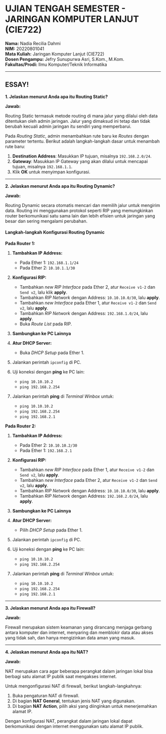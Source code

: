 # UJIAN TENGAH SEMESTER - JARINGAN KOMPUTER LANJUT (CIE722)

**Nama:** Nadia Recilia Dahmi  
**NIM:** 20220801041  
**Mata Kuliah:** Jaringan Komputer Lanjut (CIE722)  
**Dosen Pengampu:** Jefry Sunupurwa Asri, S.Kom., M.Kom.  
**Fakultas/Prodi:** Ilmu Komputer/Teknik Informatika
___
## ESSAY! 

**1. Jelaskan menurut Anda apa itu Routing Static?**

**Jawab:** 

Routing Static termasuk metode routing di mana jalur yang dilalui oleh data ditentukan oleh admin jaringan. Jalur yang dimaksud ini tetap dan tidak berubah kecuali admin jaringan itu sendiri yang memperbarui. 

Pada *Routing Static*, admin menambahkan rute baru ke *Routes* dengan parameter tertentu. Berikut adalah langkah-langkah dasar untuk menambah rute baru:

1. **Destination Address**: Masukkan IP tujuan, misalnya `192.168.2.0/24`.
2. **Gateway**: Masukkan IP Gateway yang akan dilalui untuk mencapai tujuan, misalnya `192.168.1.1`.
3. Klik **OK** untuk menyimpan konfigurasi.
___

**2. Jelaskan menurut Anda apa itu Routing Dynamic?**  

**Jawab:**

Routing Dynamic secara otomatis mencari dan memilih jalur untuk mengirim data. Routing ini menggunakan protokol seperti RIP yang memungkinkan router berkomunikasi satu sama lain dan lebih efisien untuk jaringan yang besar dan sering mengalami perubahan.

#### Langkah-langkah Konfigurasi Routing Dynamic

**Pada Router 1:**

1. **Tambahkan IP Address:**
   - Pada Ether 1: `192.168.1.1/24`
   - Pada Ether 2: `10.10.1.1/30`

2. **Konfigurasi RIP:**
   - Tambahkan *new RIP Interface* pada Ether 2, atur `Receive v1-2` dan `Send v2`, lalu klik **apply**.
   - Tambahkan *RIP Network* dengan Address: `10.10.10.0/30`, lalu **apply**.
   - Tambahkan *new Interface* pada Ether 1, atur `Receive v1-2` dan `Send v2`, lalu **apply**.
   - Tambahkan *RIP Network* dengan Address: `192.168.1.0/24`, lalu **apply**.
   - Buka *Route List* pada RIP.

3. **Sambungkan ke PC Lainnya**

4. **Atur DHCP Server:**
   - Buka *DHCP Setup* pada Ether 1.

5. Jalankan perintah `ipconfig` di PC.

6. Uji koneksi dengan **ping** ke PC lain:
   - `ping 10.10.10.2`
   - `ping 192.168.2.254`

7. Jalankan perintah **ping** di *Terminal Winbox* untuk:
   - `ping 10.10.10.2`
   - `ping 192.168.2.254`
   - `ping 192.168.2.1`

**Pada Router 2:**

1. **Tambahkan IP Address:**
   - Pada Ether 2: `10.10.10.2/30`
   - Pada Ether 1: `192.168.2.1`

2. **Konfigurasi RIP:**
   - Tambahkan *new RIP Interface* pada Ether 1, atur `Receive v1-2` dan `Send v2`, lalu **apply**.
   - Tambahkan *new Interface* pada Ether 2, atur `Receive v1-2` dan `Send v2`, lalu **apply**.
   - Tambahkan *RIP Network* dengan Address: `10.10.10.0/30`, lalu **apply**.
   - Tambahkan *RIP Network* dengan Address: `192.168.2.0/24`, lalu **apply**.

3. **Sambungkan ke PC Lainnya**

4. **Atur DHCP Server:**
   - Pilih *DHCP Setup* pada Ether 1.

5. Jalankan perintah `ipconfig` di PC.

6. Uji koneksi dengan **ping** ke PC lain:
   - `ping 10.10.10.2`
   - `ping 192.168.2.254`

7. Jalankan perintah **ping** di *Terminal Winbox* untuk:
   - `ping 10.10.10.2`
   - `ping 192.168.2.254`
   - `ping 192.168.2.1`
___
**3. Jelaskan menurut Anda apa itu Firewall?**

**Jawab:**

Firewall merupakan sistem keamanan yang dirancang menjaga gerbang antara komputer dan internet, menyaring dan memblokir data atau akses yang tidak sah, dan hanya mengizinkan data aman yang masuk.

___
**4. Jelaskan menurut Anda apa itu NAT?**

**Jawab:**

NAT merupakan cara agar beberapa perangkat dalam jaringan lokal bisa berbagi satu alamat IP publik saat mengakses internet. 

Untuk mengonfigurasi NAT di firewall, berikut langkah-langkahnya:

1. Buka pengaturan NAT di firewall.
2. Di bagian **NAT General**, tentukan jenis NAT yang digunakan.
3. Di bagian **NAT Action**, pilih aksi yang diinginkan untuk menerjemahkan alamat IP.

Dengan konfigurasi NAT, perangkat dalam jaringan lokal dapat berkomunikasi dengan internet menggunakan satu alamat IP publik.





